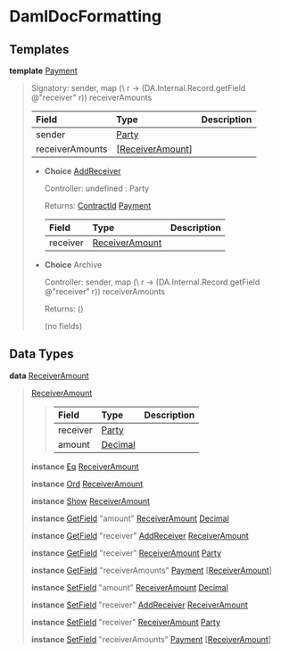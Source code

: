 # <a name="module-damldocformatting-30347"></a>DamlDocFormatting

## Templates

<a name="type-damldocformatting-payment-18108"></a>**template** [Payment](#type-damldocformatting-payment-18108)

> Signatory: sender, map (\\ r -\> (DA.Internal.Record.getField @"receiver" r)) receiverAmounts
>
> | Field                                                                                                               | Type                                                                                                                | Description |
> | :------------------------------------------------------------------------------------------------------------------ | :------------------------------------------------------------------------------------------------------------------ | :---------- |
> | sender                                                                                                              | [Party](https://docs.digitalasset.com/build/3.3/reference/daml/stdlib/Prelude.html#type-da-internal-lf-party-57932) |  |
> | receiverAmounts                                                                                                     | \[[ReceiverAmount](#type-damldocformatting-receiveramount-1032)\]                                                   |  |
>
> * <a name="type-damldocformatting-addreceiver-84828"></a>**Choice** [AddReceiver](#type-damldocformatting-addreceiver-84828)
>
>   Controller: undefined : Party
>
>   Returns: [ContractId](https://docs.digitalasset.com/build/3.3/reference/daml/stdlib/Prelude.html#type-da-internal-lf-contractid-95282) [Payment](#type-damldocformatting-payment-18108)
>
>   | Field                                                         | Type                                                          | Description |
>   | :------------------------------------------------------------ | :------------------------------------------------------------ | :---------- |
>   | receiver                                                      | [ReceiverAmount](#type-damldocformatting-receiveramount-1032) |  |
>
> * **Choice** Archive
>
>   Controller: sender, map (\\ r -\> (DA.Internal.Record.getField @"receiver" r)) receiverAmounts
>
>   Returns: ()
>
>   (no fields)

## Data Types

<a name="type-damldocformatting-receiveramount-1032"></a>**data** [ReceiverAmount](#type-damldocformatting-receiveramount-1032)

> <a name="constr-damldocformatting-receiveramount-87105"></a>[ReceiverAmount](#constr-damldocformatting-receiveramount-87105)
>
> > | Field                                                                                                               | Type                                                                                                                | Description |
> > | :------------------------------------------------------------------------------------------------------------------ | :------------------------------------------------------------------------------------------------------------------ | :---------- |
> > | receiver                                                                                                            | [Party](https://docs.digitalasset.com/build/3.3/reference/daml/stdlib/Prelude.html#type-da-internal-lf-party-57932) |  |
> > | amount                                                                                                              | [Decimal](https://docs.digitalasset.com/build/3.3/reference/daml/stdlib/Prelude.html#type-ghc-types-decimal-18135)  |  |
>
> **instance** [Eq](https://docs.digitalasset.com/build/3.3/reference/daml/stdlib/Prelude.html#class-ghc-classes-eq-22713) [ReceiverAmount](#type-damldocformatting-receiveramount-1032)
>
> **instance** [Ord](https://docs.digitalasset.com/build/3.3/reference/daml/stdlib/Prelude.html#class-ghc-classes-ord-6395) [ReceiverAmount](#type-damldocformatting-receiveramount-1032)
>
> **instance** [Show](https://docs.digitalasset.com/build/3.3/reference/daml/stdlib/Prelude.html#class-ghc-show-show-65360) [ReceiverAmount](#type-damldocformatting-receiveramount-1032)
>
> **instance** [GetField](https://docs.digitalasset.com/build/3.3/reference/daml/stdlib/DA-Record.html#class-da-internal-record-getfield-53979) "amount" [ReceiverAmount](#type-damldocformatting-receiveramount-1032) [Decimal](https://docs.digitalasset.com/build/3.3/reference/daml/stdlib/Prelude.html#type-ghc-types-decimal-18135)
>
> **instance** [GetField](https://docs.digitalasset.com/build/3.3/reference/daml/stdlib/DA-Record.html#class-da-internal-record-getfield-53979) "receiver" [AddReceiver](#type-damldocformatting-addreceiver-84828) [ReceiverAmount](#type-damldocformatting-receiveramount-1032)
>
> **instance** [GetField](https://docs.digitalasset.com/build/3.3/reference/daml/stdlib/DA-Record.html#class-da-internal-record-getfield-53979) "receiver" [ReceiverAmount](#type-damldocformatting-receiveramount-1032) [Party](https://docs.digitalasset.com/build/3.3/reference/daml/stdlib/Prelude.html#type-da-internal-lf-party-57932)
>
> **instance** [GetField](https://docs.digitalasset.com/build/3.3/reference/daml/stdlib/DA-Record.html#class-da-internal-record-getfield-53979) "receiverAmounts" [Payment](#type-damldocformatting-payment-18108) \[[ReceiverAmount](#type-damldocformatting-receiveramount-1032)\]
>
> **instance** [SetField](https://docs.digitalasset.com/build/3.3/reference/daml/stdlib/DA-Record.html#class-da-internal-record-setfield-4311) "amount" [ReceiverAmount](#type-damldocformatting-receiveramount-1032) [Decimal](https://docs.digitalasset.com/build/3.3/reference/daml/stdlib/Prelude.html#type-ghc-types-decimal-18135)
>
> **instance** [SetField](https://docs.digitalasset.com/build/3.3/reference/daml/stdlib/DA-Record.html#class-da-internal-record-setfield-4311) "receiver" [AddReceiver](#type-damldocformatting-addreceiver-84828) [ReceiverAmount](#type-damldocformatting-receiveramount-1032)
>
> **instance** [SetField](https://docs.digitalasset.com/build/3.3/reference/daml/stdlib/DA-Record.html#class-da-internal-record-setfield-4311) "receiver" [ReceiverAmount](#type-damldocformatting-receiveramount-1032) [Party](https://docs.digitalasset.com/build/3.3/reference/daml/stdlib/Prelude.html#type-da-internal-lf-party-57932)
>
> **instance** [SetField](https://docs.digitalasset.com/build/3.3/reference/daml/stdlib/DA-Record.html#class-da-internal-record-setfield-4311) "receiverAmounts" [Payment](#type-damldocformatting-payment-18108) \[[ReceiverAmount](#type-damldocformatting-receiveramount-1032)\]
